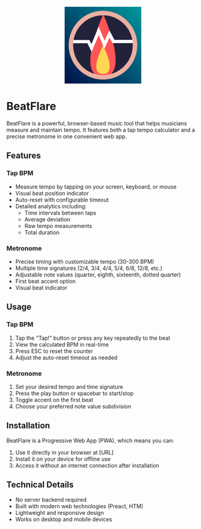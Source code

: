 <p align="center">
  <img src="BeatFlare.svg" alt="BeatFlare Logo" width="200">
</p>

# BeatFlare

BeatFlare is a powerful, browser-based music tool that helps musicians measure and maintain tempo. It features both a tap tempo calculator and a precise metronome in one convenient web app.

## Features

### Tap BPM
- Measure tempo by tapping on your screen, keyboard, or mouse
- Visual beat position indicator
- Auto-reset with configurable timeout
- Detailed analytics including:
  - Time intervals between taps
  - Average deviation
  - Raw tempo measurements
  - Total duration

### Metronome
- Precise timing with customizable tempo (30-300 BPM)
- Multiple time signatures (2/4, 3/4, 4/4, 5/4, 6/8, 12/8, etc.)
- Adjustable note values (quarter, eighth, sixteenth, dotted quarter)
- First beat accent option
- Visual beat indicator

## Usage

### Tap BPM
1. Tap the "Tap!" button or press any key repeatedly to the beat
2. View the calculated BPM in real-time
3. Press ESC to reset the counter
4. Adjust the auto-reset timeout as needed

### Metronome
1. Set your desired tempo and time signature
2. Press the play button or spacebar to start/stop
3. Toggle accent on the first beat
4. Choose your preferred note value subdivision

## Installation

BeatFlare is a Progressive Web App (PWA), which means you can:
1. Use it directly in your browser at [URL]
2. Install it on your device for offline use
3. Access it without an internet connection after installation

## Technical Details

- No server backend required
- Built with modern web technologies (Preact, HTM)
- Lightweight and responsive design
- Works on desktop and mobile devices